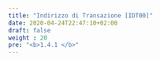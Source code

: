 ```yaml
---
title: "Indirizzo di Transazione [IDT00]"
date: 2020-04-24T22:47:10+02:00
draft: false
weight : 20
pre: "<b>1.4.1 </b>"
---
```

